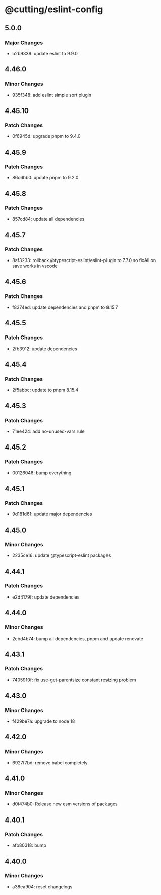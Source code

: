 # @cutting/eslint-config

## 5.0.0

### Major Changes

- b2b9339: update eslint to 9.9.0

## 4.46.0

### Minor Changes

- 935f348: add eslint simple sort plugin

## 4.45.10

### Patch Changes

- 0f6945d: upgrade pnpm to 9.4.0

## 4.45.9

### Patch Changes

- 86c6bb0: update pnpm to 9.2.0

## 4.45.8

### Patch Changes

- 857cd84: update all dependencies

## 4.45.7

### Patch Changes

- 8af3233: rollback @typescript-eslint/eslint-plugin to 7.7.0 so fixAll on save works in vscode

## 4.45.6

### Patch Changes

- f8374ed: update dependencies and pnpm to 8.15.7

## 4.45.5

### Patch Changes

- 2fb3912: update dependencies

## 4.45.4

### Patch Changes

- 2f5abbc: update to pnpm 8.15.4

## 4.45.3

### Patch Changes

- 71ee424: add no-unused-vars rule

## 4.45.2

### Patch Changes

- 00126046: bump everything

## 4.45.1

### Patch Changes

- 9d181d61: update major dependencies

## 4.45.0

### Minor Changes

- 2235ce16: update @typescript-eslint packages

## 4.44.1

### Patch Changes

- e2d4179f: update dependencies

## 4.44.0

### Minor Changes

- 2cbd4b74: bump all dependencies, pnpm and update renovate

## 4.43.1

### Patch Changes

- 7405910f: fix use-get-parentsize constant resizing problem

## 4.43.0

### Minor Changes

- f429be7a: upgrade to node 18

## 4.42.0

### Minor Changes

- 6927f7bd: remove babel completely

## 4.41.0

### Minor Changes

- d0f474b0: Release new esm versions of packages

## 4.40.1

### Patch Changes

- afb80318: bump

## 4.40.0

### Minor Changes

- a38ea904: reset changelogs
